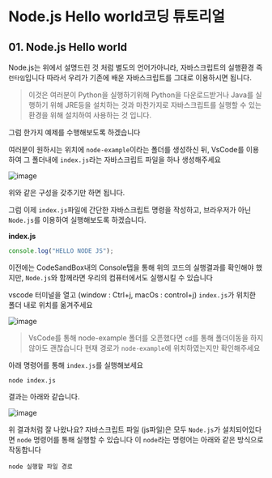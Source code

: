 # Node.js Hello world코딩 튜토리얼

## 01. Node.js Hello world

Node.js는 위에서 설명드린 것 처럼 별도의 언어가아니라, 자바스크립트의 실행환경 즉 `런타임`입니다 따라서 우리가 기존에 배운 자바스크립트를 그대로 이용하시면 됩니다.

> 이것은 여러분이 Python을 실행하기위해 Python을 다운로드받거나 Java를 실행하기 위해 JRE등을 설치하는 것과 마찬가지로 자바스크립트를 실행할 수 있는 환경을 위해 설치하여 사용하는 것 입니다.

그럼 한가지 예제를 수행해보도록 하겠습니다

여러분이 원하시는 위치에 `node-example`이라는 폴더를 생성하신 뒤, VsCode를 이용하여 그 폴더내에 `index.js`라는 자바스크립트 파일을 하나 생성해주세요

![image](https://user-images.githubusercontent.com/46296754/138635781-a9ca2068-d09d-4b8e-aeb3-342cb6b70b3b.png)

위와 같은 구성을 갖추기만 하면 됩니다.

그럼 이제 `index.js`파일에 간단한 자바스크립트 명령을 작성하고, 브라우저가 아닌 `Node.js`를 이용하여 실행해보도록 하겠습니다.

**index.js**

```javascript
console.log("HELLO NODE JS");
```

이전에는 CodeSandBox내의 Console탭을 통해 위의 코드의 실행결과를 확인해야 했지만, `Node.js`와 함께라면 우리의 컴퓨터에서도 실행시킬 수 있습니다

vscode 터미널을 열고 (window : Ctrl+j, macOs : control+j) `index.js`가 위치한 폴더 내로 위치를 옮겨주세요

![image](https://user-images.githubusercontent.com/46296754/138636187-c91bbe55-3942-4df7-a55c-170ec2e626c2.png)

> VsCode를 통해 node-example 폴더를 오픈했다면 `cd`를 통해 폴더이동을 하지 않아도 괜찮습니다 현재 경로가 `node-example`에 위치하였는지만 확인해주세요

아래 명령어를 통해 `index.js`를 실행해보세요

```shell
node index.js
```

결과는 아래와 같습니다.

![image](https://user-images.githubusercontent.com/46296754/138636294-50708b49-82ca-4d41-9797-a9f80b56e051.png)

위 결과처럼 잘 나왔나요? 자바스크립트 파일 (js파일)은 모두 `Node.js`가 설치되어있다면 `node` 명령어를 통해 실행할 수 있습니다 이 `node`라는 명령어는 아래와 같은 방식으로 작동합니다

```shell
node 실행할 파일 경로
```
